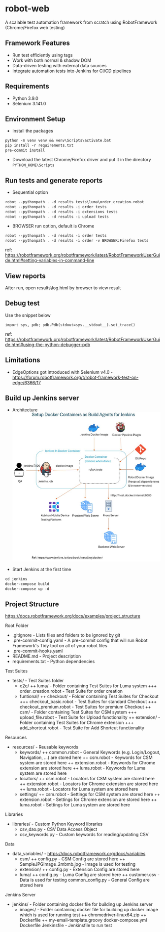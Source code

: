 # robot-web
A scalable test automation framework from scratch using RobotFramework (Chrome/Firefox web testing)

## Framework Features
- Run test efficiently using tags
- Work with both normal & shadow DOM
- Data-driven testing with external data sources
- Integrate automation tests into Jenkins for CI/CD pipelines

## Requirements
- Python 3.9.0
- Selenium 3.141.0

## Environment Setup
- Install the packages
```commandline
python -m venv venv && venv\Scripts\activate.bat
pip install -r requirements.txt
pre-commit install
```
- Download the latest Chrome/Firefox driver and put it in the directory `PYTHON_HOME\Scripts`

## Run tests and generate reports

- Sequential option
```commandline
robot --pythonpath . -d results tests\luma\order_creation.robot
robot --pythonpath . -d results -i order tests
robot --pythonpath . -d results -i extensions tests
robot --pythonpath . -d results -i upload tests
```

- BROWSER run option, default is Chrome
```commandline
robot --pythonpath . -d results -i order tests
robot --pythonpath . -d results -i order -v BROWSER:Firefox tests
```
ref: https://robotframework.org/robotframework/latest/RobotFrameworkUserGuide.html#setting-variables-in-command-line

## View reports
After run, open results\log.html by browser to view result

## Debug test
Use the snippet below
```commandline
import sys, pdb; pdb.Pdb(stdout=sys.__stdout__).set_trace()
```
ref: https://robotframework.org/robotframework/latest/RobotFrameworkUserGuide.html#using-the-python-debugger-pdb

## Limitations
- EdgeOptions got introduced with Selenium v4.0 - https://forum.robotframework.org/t/robot-framework-test-on-edge/6366/17

## Build up Jenkins server
- Architecture
![alt text](Skype_Picture_2024_06_29T02_51_12_483Z.jpeg)

- Start Jenkins at the first time
```commandline
cd jenkins
docker-compose build
docker-compose up -d
```

## Project Structure
https://docs.robotframework.org/docs/examples/project_structure

Root Folder
- .gitignore - Lists files and folders to be ignored by git
- .pre-commit-config.yaml - A pre-commit config that will run Robot Framework's Tidy tool on all of your robot files
- .pre-commit-hooks.yaml
- README.md - Project description
- requirements.txt - Python dependencies

Test Suites
- tests/ - Test Suites folder
    + e2e/
        ++ luma/ - Folder containing Test Suites for Luma system
            +++ order_creation.robot - Test Suite for order creation
    + funtional/
        ++ checkout/ - Folder containing Test Suites for Checkout
            +++ checkout_basic.robot - Test Suites for standard Checkout
            +++ checkout_premium.robot - Test Suites for premium Checkout
        ++ csm/ - Folder containing Test Suites for CSM system
            +++ upload_file.robot - Test Suite for Upload functionality
        ++ extension/ - Folder containing Test Suites for Chrome extension
            +++ add_shortcut.robot - Test Suite for Add Shortcut functionality

Resources
- resources/ - Reusable keywords
    + keywords/
        ++ common.robot - General Keywords (e.g. Login/Logout, Navigation, ...) are stored here
        ++ csm.robot - Keywords for CSM system are stored here
        ++ extension.robot - Keywords for Chrome extension are stored here
        ++ luma.robot - Keywords for Luma system are stored here
    + locators/
        ++ csm.robot - Locators for CSM system are stored here
        ++ extension.robot - Locators for Chrome extension are stored here
        ++ luma.robot - Locators for Luma system are stored here
    + settings/
        ++ csm.robot - Settings for CSM system are stored here
        ++ extension.robot - Settings for Chrome extension are stored here
        ++ luma.robot - Settings for Luma system are stored here

Libraries
- libraries/ - Custom Python Keyword libraries
    + csv_dao.py - CSV Data Access Object
    + csv_keywords.py - Custom keywords for reading/updating CSV

Data
- data_variables/ - https://docs.robotframework.org/docs/variables
    + csm/
        ++ config.py - CSM Config are stored here
        ++ SampleJPGImage_2mbmb.jpg - Image is used for testing
    + extension/
        ++ config.py - Extension Config are stored here
    + luma/
        ++ config.py - Luma Config are stored here
        ++ customer.csv - Data is used for testing
    common_config.py - General Config are stored here

Jenkins Server
- jenkins/ - Folder containing docker file for building up Jenkins server
    + images/ - Folder containing docker file for building up docker image which is used for running test
        ++ chromedriver-linux64.zip
        ++ Dockerfile
        ++ my-email-template.groovy
    docker-compose.yml
    Dockerfile
    Jenkinsfile - Jenkinsfile to run test
